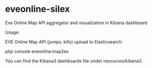 # eveonline-silex
Eve Online Map API aggregator and visualization in Kibana dashboard

Usage:

EVE Online Map API (jumps, kills) upload to Elasticsearch:

php console eveonline:map2es

You can find the Kibana3 dashboards file under resources/kibana3.
